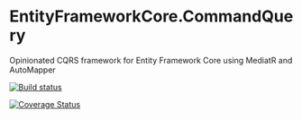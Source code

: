 # EntityFrameworkCore.CommandQuery
Opinionated CQRS framework for Entity Framework Core using MediatR and AutoMapper

[![Build status](https://ci.appveyor.com/api/projects/status/3leidssbldd2q17r?svg=true)](https://ci.appveyor.com/project/LoreSoft/entityframeworkcore-commandquery)

[![Coverage Status](https://coveralls.io/repos/github/loresoft/EntityFrameworkCore.CommandQuery/badge.svg)](https://coveralls.io/github/loresoft/EntityFrameworkCore.CommandQuery)